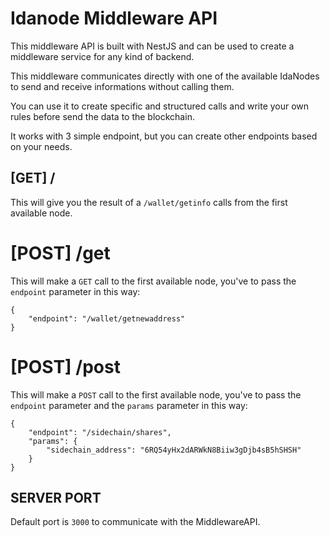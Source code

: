 # Idanode Middleware API

This middleware API is built with NestJS and can be used to create a middleware service for any kind of backend.

This middleware communicates directly with one of the available IdaNodes to send and receive informations without calling them.

You can use it to create specific and structured calls and write your own rules before send the data to the blockchain.

It works with 3 simple endpoint, but you can create other endpoints based on your needs.

## [GET] /

This will give you the result of a `/wallet/getinfo` calls from the first available node.

# [POST] /get

This will make a `GET` call to the first available node, you've to pass the `endpoint` parameter in this way:
```
{
	"endpoint": "/wallet/getnewaddress"
}
``` 

# [POST] /post

This will make a `POST` call to the first available node, you've to pass the `endpoint` parameter and the `params` parameter in this way:
```
{
	"endpoint": "/sidechain/shares",
	"params": {
		"sidechain_address": "6RQ54yHx2dARWkN8Biiw3gDjb4sB5hSHSH"
	}
}
``` 

## SERVER PORT

Default port is `3000` to communicate with the MiddlewareAPI.